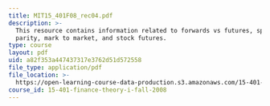 ```yaml
---
title: MIT15_401F08_rec04.pdf
description: >-
  This resource contains information related to forwards vs futures, spot future
  parity, mark to market, and stock futures.
type: course
layout: pdf
uid: a82f353a447437317e3762d51d572558
file_type: application/pdf
file_location: >-
  https://open-learning-course-data-production.s3.amazonaws.com/15-401-finance-theory-i-fall-2008/a82f353a447437317e3762d51d572558_MIT15_401F08_rec04.pdf
course_id: 15-401-finance-theory-i-fall-2008
---
```

